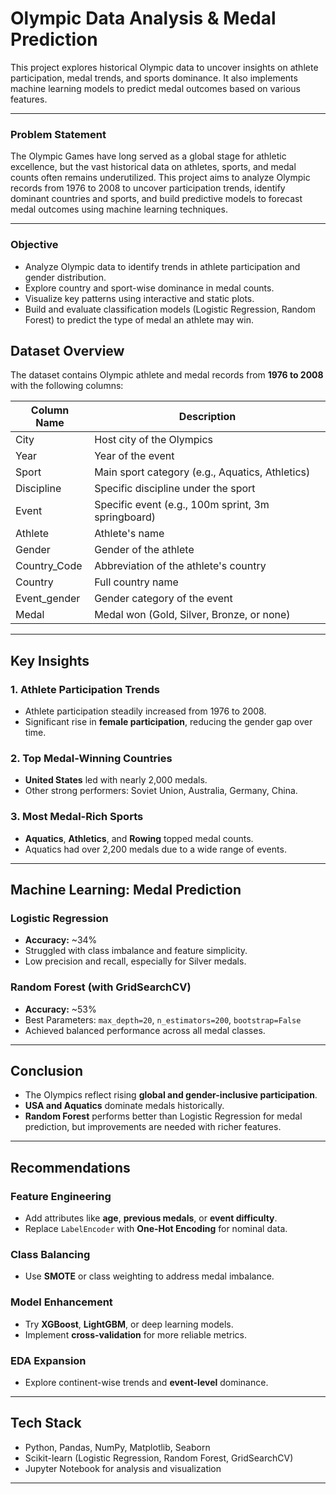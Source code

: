 #  Olympic Data Analysis & Medal Prediction

This project explores historical Olympic data to uncover insights on athlete participation, medal trends, and sports dominance. It also implements machine learning models to predict medal outcomes based on various features.

---

### Problem Statement

The Olympic Games have long served as a global stage for athletic excellence, but the vast historical data on athletes, sports, and medal counts often remains underutilized. This project aims to analyze Olympic records from 1976 to 2008 to uncover participation trends, identify dominant countries and sports, and build predictive models to forecast medal outcomes using machine learning techniques.

---

### Objective

- Analyze Olympic data to identify trends in athlete participation and gender distribution.
- Explore country and sport-wise dominance in medal counts.
- Visualize key patterns using interactive and static plots.
- Build and evaluate classification models (Logistic Regression, Random Forest) to predict the type of medal an athlete may win.

## Dataset Overview

The dataset contains Olympic athlete and medal records from **1976 to 2008** with the following columns:

| Column Name  | Description                                        |
| ------------ | -------------------------------------------------- |
| City         | Host city of the Olympics                          |
| Year         | Year of the event                                  |
| Sport        | Main sport category (e.g., Aquatics, Athletics)    |
| Discipline   | Specific discipline under the sport                |
| Event        | Specific event (e.g., 100m sprint, 3m springboard) |
| Athlete      | Athlete's name                                     |
| Gender       | Gender of the athlete                              |
| Country_Code | Abbreviation of the athlete's country              |
| Country      | Full country name                                  |
| Event_gender | Gender category of the event                       |
| Medal        | Medal won (Gold, Silver, Bronze, or none)          |

---

## Key Insights

### 1.  Athlete Participation Trends

- Athlete participation steadily increased from 1976 to 2008.
- Significant rise in **female participation**, reducing the gender gap over time.

### 2. Top Medal-Winning Countries

- **United States** led with nearly 2,000 medals.
- Other strong performers: Soviet Union, Australia, Germany, China.

### 3. Most Medal-Rich Sports

- **Aquatics**, **Athletics**, and **Rowing** topped medal counts.
- Aquatics had over 2,200 medals due to a wide range of events.

---

## Machine Learning: Medal Prediction

### Logistic Regression

- **Accuracy:** ~34%
- Struggled with class imbalance and feature simplicity.
- Low precision and recall, especially for Silver medals.

### Random Forest (with GridSearchCV)

- **Accuracy:** ~53%
- Best Parameters: `max_depth=20`, `n_estimators=200`, `bootstrap=False`
- Achieved balanced performance across all medal classes.

---

## Conclusion

- The Olympics reflect rising **global and gender-inclusive participation**.
- **USA and Aquatics** dominate medals historically.
- **Random Forest** performs better than Logistic Regression for medal prediction, but improvements are needed with richer features.

---

## Recommendations

### Feature Engineering

- Add attributes like **age**, **previous medals**, or **event difficulty**.
- Replace `LabelEncoder` with **One-Hot Encoding** for nominal data.

### Class Balancing

- Use **SMOTE** or class weighting to address medal imbalance.

### Model Enhancement

- Try **XGBoost**, **LightGBM**, or deep learning models.
- Implement **cross-validation** for more reliable metrics.

### EDA Expansion

- Explore continent-wise trends and **event-level** dominance.

---

## Tech Stack

- Python, Pandas, NumPy, Matplotlib, Seaborn
- Scikit-learn (Logistic Regression, Random Forest, GridSearchCV)
- Jupyter Notebook for analysis and visualization

---
